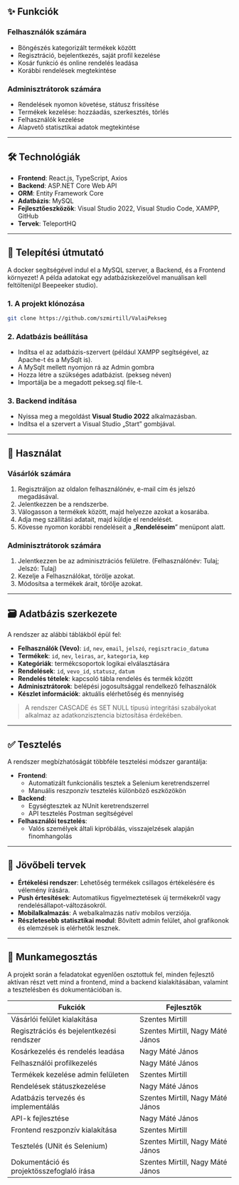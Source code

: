 ﻿## ✨ Funkciók

### Felhasználók számára

- Böngészés kategorizált termékek között
- Regisztráció, bejelentkezés, saját profil kezelése
- Kosár funkció és online rendelés leadása
- Korábbi rendelések megtekintése

### Adminisztrátorok számára

- Rendelések nyomon követése, státusz frissítése
- Termékek kezelése: hozzáadás, szerkesztés, törlés
- Felhasználók kezelése
- Alapvető statisztikai adatok megtekintése

---

## 🛠️ Technológiák

- **Frontend**: React.js, TypeScript, Axios
- **Backend**: ASP.NET Core Web API
- **ORM**: Entity Framework Core
- **Adatbázis**: MySQL
- **Fejlesztőeszközök**: Visual Studio 2022, Visual Studio Code, XAMPP, GitHub
- **Tervek**: TeleportHQ

---

## 🚀 Telepítési útmutató

A docker segítségével indul el a MySQL szerver, a Backend, és a Frontend környezet! 
A példa adatokat egy adatbáziskezelővel manuálisan kell feltölteni(pl Beepeeker studio).

### 1. A projekt klónozása
```bash
git clone https://github.com/szmirtill/ValaiPekseg
```

### 2. Adatbázis beállítása

- Indítsa el az adatbázis-szervert (például XAMPP segítségével, az Apache-t és a MySqlt is).
- A MySqlt mellett nyomjon rá az Admin gombra
- Hozza létre a szükséges adatbázist. (pekseg néven)
- Importálja be a megadott pekseg.sql file-t.

### 3. Backend indítása

- Nyissa meg a megoldást **Visual Studio 2022** alkalmazásban.
- Indítsa el a szervert a Visual Studio „Start” gombjával.

---

## 📲 Használat

### Vásárlók számára

1. Regisztráljon az oldalon felhasználónév, e-mail cím és jelszó megadásával.
2. Jelentkezzen be a rendszerbe.
3. Válogasson a termékek között, majd helyezze azokat a kosarába.
4. Adja meg szállítási adatait, majd küldje el rendelését.
5. Kövesse nyomon korábbi rendeléseit a „**Rendeléseim**” menüpont alatt.

### Adminisztrátorok számára

1. Jelentkezzen be az adminisztrációs felületre. (Felhasználónév: Tulaj; Jelszó: Tulaj)
2. Kezelje a Felhasználókat, törölje azokat.
3. Módosítsa a termékek árait, törölje azokat.

---

## 🗃️ Adatbázis szerkezete

A rendszer az alábbi táblákból épül fel:

- **Felhasználók (Vevo)**: `id`, `nev`, `email`, `jelszó`, `regisztracio_datuma`
- **Termékek**: `id`, `nev`, `leiras`, `ar`, `kategoria`, `kep`
- **Kategóriák**: termékcsoportok logikai elválasztására
- **Rendelések**: `id`, `vevo_id`, `statusz`, `datum`
- **Rendelés tételek**: kapcsoló tábla rendelés és termék között
- **Adminisztrátorok**: belépési jogosultsággal rendelkező felhasználók
- **Készlet információk**: aktuális elérhetőség és mennyiség

> A rendszer CASCADE és SET NULL típusú integritási szabályokat alkalmaz az adatkonzisztencia biztosítása érdekében.

---

## ✅ Tesztelés

A rendszer megbízhatóságát többféle tesztelési módszer garantálja:

- **Frontend**:
  - Automatizált funkcionális tesztek a Selenium keretrendszerrel
  - Manuális reszponzív tesztelés különböző eszközökön
- **Backend**:
  - Egységtesztek az NUnit keretrendszerrel
  - API tesztelés Postman segítségével
- **Felhasználói tesztelés**:
  - Valós személyek általi kipróbálás, visszajelzések alapján finomhangolás

---

## 🌱 Jövőbeli tervek

- **Értékelési rendszer**: Lehetőség termékek csillagos értékelésére és vélemény írására.
- **Push értesítések**: Automatikus figyelmeztetések új termékekről vagy rendelésállapot-változásokról.
- **Mobilalkalmazás**: A webalkalmazás natív mobilos verziója.
- **Részletesebb statisztikai modul**: Bővített admin felület, ahol grafikonok és elemzések is elérhetők lesznek.

---

## 🤝 Munkamegosztás

A projekt során a feladatokat egyenlően osztottuk fel, minden fejlesztő aktívan részt vett mind a frontend, mind a backend kialakításában, valamint a tesztelésben és dokumentációban is.

| Fukciók | Fejlesztők |
| ------------- | ------------- |
| Vásárlói felület kialakítása | Szentes Mirtill |
| Regisztrációs és bejelentkezési rendszer | Szentes Mirtill, Nagy Máté János |
| Kosárkezelés és rendelés leadása | Nagy Máté János |
| Felhasználói profilkezelés | Nagy Máté János |
| Termékek kezelése admin felületen | Szentes Mirtill |
| Rendelések státuszkezelése | Nagy Máté János |
| Adatbázis tervezés és implementálás | Szentes Mirtill, Nagy Máté János |
| API-k fejlesztése | Nagy Máté János |
| Frontend reszponzív kialakítása | Szentes Mirtill |
| Tesztelés (UNit és Selenium) | Szentes Mirtill, Nagy Máté János |
| Dokumentáció és projektösszefoglaló írása | Szentes Mirtill, Nagy Máté János |
